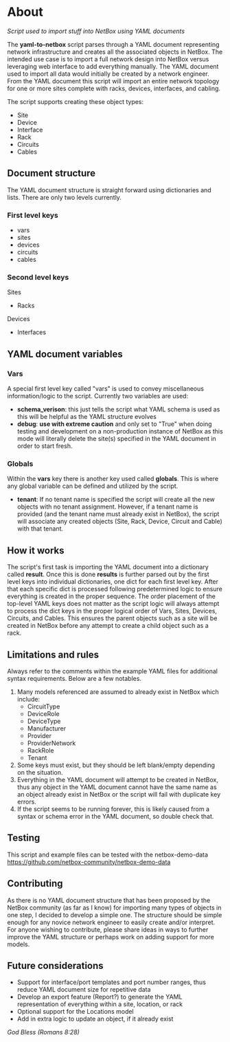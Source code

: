 # About

_Script used to import stuff into NetBox using YAML documents_

The **yaml-to-netbox** script parses through a YAML document representing network infrastructure and creates all the associated objects in NetBox. The intended use case is to import a full network design into NetBox versus leveraging web interface to add everything manually. The YAML document used to import all data would initially be created by a network engineer.  From the YAML document this script will import an entire network topology for one or more sites complete with racks, devices, interfaces, and cabling.

The script supports creating these object types:
- Site
- Device
- Interface
- Rack
- Circuits
- Cables

## Document structure
The YAML document structure is straight forward using dictionaries and lists. There are only two levels currently.

### First level keys
- vars
- sites
- devices
- circuits
- cables

### Second level keys
Sites
- Racks

Devices
- Interfaces

## YAML document variables
### Vars
A special first level key called "vars" is used to convey miscellaneous information/logic to the script.  Currently two variables are used:
- **schema_verison**: this just tells the script what YAML schema is used as this will be helpful as the YAML structure evolves
- **debug**: **use with extreme caution** and only set to "True" when doing testing and development on a non-production instance of NetBox as this mode will literally delete the site(s) specified in the YAML document in order to start fresh.

### Globals
Within the **vars** key there is another key used called **globals**.  This is where any global variable can be defined and utilized by the script.
- **tenant**: If no tenant name is specified the script will create all the new objects with no tenant assignment. However, if a tenant name is provided (and the tenant name must already exist in NetBox), the script will associate any created objects (Site, Rack, Device, Circuit and Cable) with that tenant.

## How it works
The script's first task is importing the YAML document into a dictionary called **result**. Once this is done **results** is further parsed out by the first level keys into individual dictionaries, one dict for each first level key.  After that each specific dict is processed following predetermined logic to ensure everything is created in the proper sequence. The order placement of the top-level YAML keys does not matter as the script logic will always attempt to process the dict keys in the proper logical order of Vars, Sites, Devices, Circuits, and Cables. This ensures the parent objects such as a site will be created in NetBox before any attempt to create a child object such as a rack.

## Limitations and rules
Always refer to the comments within the example YAML files for additional syntax requirements. Below are a few notables.
1. Many models referenced are assumed to already exist in NetBox which include:
    - CircuitType 
    - DeviceRole
    - DeviceType
    - Manufacturer
    - Provider
    - ProviderNetwork
    - RackRole
    - Tenant
2. Some keys must exist, but they should be left blank/empty depending on the situation.
3. Everything in the YAML document will attempt to be created in NetBox, thus any object in the YAML document cannot have the same name as an object already exist in NetBox or the script will fail with duplicate key errors.
4. If the script seems to be running forever, this is likely caused from a syntax or schema error in the YAML document, so double check that.


## Testing
This script and example files can be tested with the netbox-demo-data
https://github.com/netbox-community/netbox-demo-data


## Contributing
As there is no YAML document structure that has been proposed by the NetBox community (as far as I know) for importing many types of objects in one step, I decided to develop a simple one. The structure should be simple enough for any novice network engineer to easily create and/or interpret. For anyone wishing to contribute, please share ideas in ways to further improve the YAML structure or perhaps work on adding support for more models.

## Future considerations
- Support for interface/port templates and port number ranges, thus reduce YAML document size for repetitive data
- Develop an export feature (Report?) to generate the YAML representation of everything within a site, location, or rack
- Optional support for the Locations model
- Add in extra logic to update an object, if it already exist


_God Bless (Romans 8:28)_


